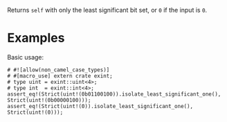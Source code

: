 Returns `self` with only the least significant bit set, or `0` if the input is `0`.

# Examples

Basic usage:

```
# #![allow(non_camel_case_types)]
# #[macro_use] extern crate exint;
# type uint = exint::uint<4>;
# type int  = exint::int<4>;
assert_eq!(Strict(uint!(0b01100100)).isolate_least_significant_one(), Strict(uint!(0b00000100)));
assert_eq!(Strict(uint!(0)).isolate_least_significant_one(), Strict(uint!(0)));
```
